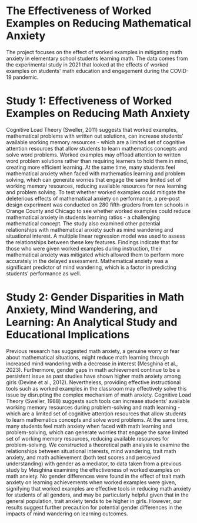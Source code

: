 # The Effectiveness of Worked Examples on Reducing Mathematical Anxiety

The project focuses on the effect of worked examples in mitigating math anxiety in elementary school students learning math. The data comes from the experimental study in 2021 that looked at the effects of worked examples on students' math education and engagement during the COVID-19 pandemic. 

# Study 1: Effectiveness of Worked Examples on Reducing Math Anxiety

Cognitive Load Theory (Sweller, 2011) suggests that worked examples, mathematical problems with written out solutions, can increase students’ available working memory resources - which are a limited set of cognitive attention resources that allow students to learn mathematics concepts and solve word problems. Worked examples may offload attention to written word problem solutions rather than requiring learners to hold them in mind, creating more efficient learning. At the same time, many students feel mathematical anxiety when faced with mathematics learning and problem solving, which can generate worries that engage the same limited set of working memory resources, reducing available resources for new learning and problem solving. To test whether worked examples could mitigate the deleterious effects of mathematical anxiety on performance, a pre-post design experiment was conducted on 280 fifth-graders from ten schools in Orange County and Chicago to see whether worked examples could reduce mathematical anxiety in students learning ratios - a challenging mathematical concept. The study also examined other potential relationships with mathematical anxiety such as mind wandering and situational interest. A multiple linear regression model was used to assess the relationships between these key features. Findings indicate that for those who were given worked examples during instruction, their mathematical anxiety was mitigated which allowed them to perform more accurately in the delayed assessment. Mathematical anxiety was a significant predictor of mind wandering, which is a factor in predicting students’ performance as well. 

# Study 2: Gender Disparities in Math Anxiety, Mind Wandering, and Learning: An Analytical Study and Educational Implications

Previous research has suggested math anxiety, a genuine worry or fear about mathematical situations, might reduce math learning through increased mind wandering with a decrease in interest (Mesghina et al., 2023). Furthermore, gender gaps in math achievement continue to be a persistent issue as past studies have shown higher math anxiety among girls (Devine et al., 2012). Nevertheless, providing effective instructional tools such as worked examples in the classroom may effectively solve this issue by disrupting the complex mechanism of math anxiety. Cognitive Load Theory (Sweller, 1988) suggests such tools can increase students’ available working memory resources during problem-solving and math learning - which are a limited set of cognitive attention resources that allow students to learn mathematics concepts and solve word problems. At the same time, many students feel math anxiety when faced with math learning and problem-solving, which can generate worries that engage the same limited set of working memory resources, reducing available resources for problem-solving. We constructed a theoretical path analysis to examine the relationships between situational interests, mind wandering, trait math anxiety, and math achievement (both test scores and perceived understanding) with gender as a mediator, to data taken from a previous study by Mesghina examining the effectiveness of worked examples on math anxiety. No gender differences were found in the effect of trait math anxiety on learning achievements when worked examples were given, signifying that worked examples are effective tools in reducing math anxiety for students of all genders, and may be particularly helpful given that in the general population, trait anxiety tends to be higher in girls. However, our results suggest further precaution for potential gender differences in the impacts of mind wandering on learning outcomes. 


